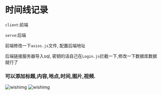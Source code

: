 # 时间线记录

`client`:前端

`serve`:后端

前端修改一下`axios.js`文件, 配置后端地址

后端链接服务器导入sql, 密钥的话自己在`Login.js`拦截一下,修改一下数据库数据就行了
### 可以添加标题,内容,地点,时间,图片,视频.

![wishimg](https://cdn.jsdelivr.net/gh/WishMelz/file@master/messy/589420d74128409433ed9c25b0b3be89.png)
![wishimg](https://cdn.jsdelivr.net/gh/WishMelz/file@master/messy/25f9085a2602279011099211b62111ba.png)


